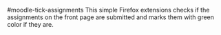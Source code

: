 #moodle-tick-assignments
This simple Firefox extensions checks if the assignments on the front page are submitted and marks them with green color if they are.
